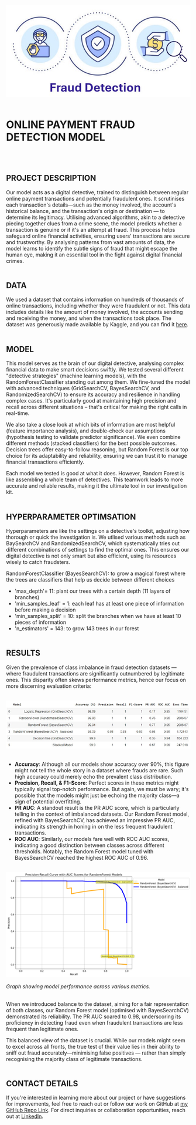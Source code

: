 ![alt text](https://github.com/jdchen5/imperialMLnAI_CSproject/blob/main/images/fraudDectionIcon.jpg)
<br/><br/>
# ONLINE PAYMENT FRAUD DETECTION MODEL
<br/><br/>

## PROJECT DESCRIPTION

Our model acts as a digital detective, trained to distinguish between regular online payment transactions and potentially fraudulent ones. It scrutinises each transaction's details—such as the money involved, the account's historical balance, and the transaction's origin or destination — to determine its legitimacy. Utilising advanced algorithms, akin to a detective piecing together clues from a crime scene, the model predicts whether a transaction is genuine or if it's an attempt at fraud. This process helps safeguard online financial activities, ensuring users' transactions are secure and trustworthy. By analysing patterns from vast amounts of data, the model learns to identify the subtle signs of fraud that might escape the human eye, making it an essential tool in the fight against digital financial crimes.
<br/><br/>

## DATA

We used a dataset that contains information on hundreds of thousands of online transactions, including whether they were fraudulent or not. This data includes details like the amount of money involved, the accounts sending and receiving the money, and when the transactions took place. The dataset was generously made available by Kaggle, and you can find it [here](https://www.kaggle.com/datasets/pankajtiwari2003/fraudlent-transaction).
<br/><br/>

## MODEL 

This model serves as the brain of our digital detective, analysing complex financial data to make smart decisions swiftly. We tested several different "detective strategies" (machine learning models), with the RandomForestClassifier standing out among them. We fine-tuned the model with advanced techniques (GridSearchCV, BayesSearchCV, and RandomizedSearchCV) to ensure its accuracy and resilience in handling complex cases. It's particularly good at maintaining high precision and recall across different situations – that's critical for making the right calls in real-time.


We also take a close look at which bits of information are most helpful (feature importance analysis), and double-check our assumptions (hypothesis testing to validate predictor significance). We even combine different methods (stacked classifiers) for the best possible outcomes. Decision trees offer easy-to-follow reasoning, but Random Forest is our top choice for its adaptability and reliability, ensuring we can trust it to manage financial transactions efficiently.

Each model we tested is good at what it does. However, Random Forest is like assembling a whole team of detectives. This teamwork leads to more accurate and reliable results, making it the ultimate tool in our investigation kit.
<br/><br/>

## HYPERPARAMETER OPTIMSATION

Hyperparameters are like the settings on a detective's toolkit, adjusting how thorough or quick the investigation is. We utlised various methods such as BaySearchCV and RandomizedSearchCV, which systematically tries out different combinations of settings to find the optimal ones. This ensures our digital detective is not only smart but also efficient, using its resources wisely to catch fraudsters.

RandomForestClassifier (BayesSearchCV): to grow a magical forest where the trees are classifiers that help us decide between different choices
- 'max_depth'= 11: plant our trees with a certain depth (11 layers of branches)
- 'min_samples_leaf' = 1: each leaf has at least one piece of information before making a decision
- 'min_samples_split' =  10: split the branches when we have at least 10 pieces of information
- 'n_estimators' = 143: to grow 143 trees in our forest
<br/><br/>


## RESULTS

Given the prevalence of class imbalance in fraud detection datasets — where fraudulent transactions are significantly outnumbered by legitimate ones. This disparity often skews performance metrics, hence our focus on more discerning evaluation criteria: 
<br/><br/>

![alt text](https://github.com/jdchen5/imperialMLnAI_CSproject/blob/main/images/performanceMatrix.jpg?raw=true)
<br/><br/>

* **Accuracy**: Although all our models show accuracy over 90%, this figure might not tell the whole story in a dataset where frauds are rare. Such high accuracy could merely echo the prevalent class distribution.
* **Precision, Recall, & F1-Score**: Perfect scores in these metrics might typically signal top-notch performance. But again, we must be wary; it's possible that the models might just be echoing the majority class—a sign of potential overfitting.
* **PR AUC**: A standout result is the PR AUC score, which is particularly telling in the context of imbalanced datasets. Our Random Forest model, refined with BayesSearchCV, has achieved an impressive PR AUC, indicating its strength in honing in on the less frequent fraudulent transactions.
* **ROC AUC**: Similarly, our models fare well with ROC AUC scores, indicating a good distinction between classes across different thresholds. Notably, the Random Forest model tuned with BayesSearchCV reached the highest ROC AUC of 0.96.
<br/><br/>  

![alt text](https://github.com/jdchen5/imperialMLnAI_CSproject/blob/main/images/precison-Recall-Curve-RandomForestClassifier-withBalancedDS.png?raw=true)

*Graph showing model performance across various metrics.*
<br/><br/>

When we introduced balance to the dataset, aiming for a fair representation of both classes, our Random Forest model (optimised with BayesSearchCV) demonstrated its reliability. The PR AUC soared to 0.98, underscoring its proficiency in detecting fraud even when fraudulent transactions are less frequent than legitimate ones.

This balanced view of the dataset is crucial. While our models might seem to excel across all fronts, the true test of their value lies in their ability to sniff out fraud accurately—minimising false positives — rather than simply recognising the majority class of legitimate transactions.
<br/><br/>
## CONTACT DETAILS

If you're interested in learning more about our project or have suggestions for improvements, feel free to reach out or follow our work on GitHub at [my GitHub Repo Link](https://github.com/jdchen5/imperialMLnAI_CSproject.git). For direct inquiries or collaboration opportunities, reach out at [LinkedIn](https://www.linkedin.com/in/jingchen-ku/).
